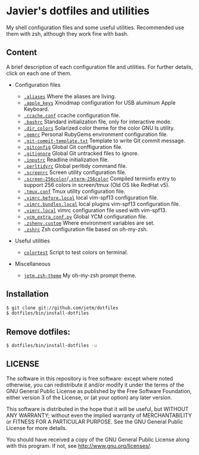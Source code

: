 # Javier's dotfiles and utilities

My shell configuration files and some useful utilities. Recommended use them with zsh,
although they work fine with bash.

## Content

A brief description of each configuration file and utilities. For further details, click on
each one of them.

* Configuration files
    * [`.aliases`](https://github.com/jetm/dotfiles/blob/master/.aliases) Where the aliases are living.
    * [`.apple_keys`](https://github.com/jetm/dotfiles/blob/master/.apple_keys) Xmodmap configuration for USB aluminum Apple Keyboard.
    * [`.ccache.conf`](https://github.com/jetm/dotfiles/blob/master/.ccache/ccache.conf) ccache configuration file.
    * [`.bashrc`](https://github.com/jetm/dotfiles/blob/master/.bashrc) Standard initialization file, only for interactive mode.
    * [`.dir_colors`](https://github.com/jetm/dotfiles/blob/master/.dir_colors) Solarized color theme for the color GNU ls utility.
    * [`.gemrc`](https://github.com/jetm/dotfiles/blob/master/.gemrc) Personal RubyGems environment configuration file.
    * [`.git-commit-template.txt`](https://github.com/jetm/dotfiles/blob/master/.git-commit-template.txt) Template to write Git commit message.
    * [`.gitconfig`](https://github.com/jetm/dotfiles/blob/master/.gitconfig) Global Git conffiguration file.
    * [`.gitignore`](https://github.com/jetm/dotfiles/blob/master/.gitignore) Global Git untracked files to ignore.
    * [`.inputrc`](https://github.com/jetm/dotfiles/blob/master/.inputrc) Readline initialization file.
    * [`.perltidyrc`](https://github.com/jetm/dotfiles/blob/master/.perltidyrc) Global perltidy command file.
    * [`.screenrc`](https://github.com/jetm/dotfiles/blob/master/.screenrc) Screen utility configuration file.
    * [`.screen-256color`](https://github.com/jetm/dotfiles/blob/master/.terminfo/s/screen-256color)/[`.xterm-256color`](https://github.com/jetm/dotfiles/blob/master/.terminfo/x/xterm-256color) Compiled terminfo entry to support 256 colors in screen/tmux (Old OS like RedHat v5).
    * [`.tmux.conf`](https://github.com/jetm/dotfiles/blob/master/.tmux.conf) Tmux utility configuration file.
    * [`.vimrc.before.local`](https://github.com/jetm/dotfiles/blob/master/.vimrc.before.local) local vim-spf13 configuration file.
    * [`.vimrc.bundles.local`](https://github.com/jetm/dotfiles/blob/master/.vimrc.bundles.local) local plugins vim-spf13 configuration file.
    * [`.vimrc.local`](https://github.com/jetm/dotfiles/blob/master/.vimrc.local) vimrc configuration file used with vim-spf13.
    * [`.ycm_extra_conf.py`](https://github.com/jetm/dotfiles/blob/master/.ycm_extra_conf.py) Global YCM configuration file.
    * [`.zshenv.custom`](https://github.com/jetm/dotfiles/blob/master/.zshenv.custom) Where environment variables are set.
    * [`.zshrc`](https://github.com/jetm/dotfiles/blob/master/.zshrc) Zsh configuration file based on oh-my-zsh.

* Useful utilities
    * [`colortest`](https://github.com/jetm/dotfiles/blob/master/bin/colortest) Script to test colors on terminal.

* Miscellaneous
    * [`jetm.zsh-theme`](https://github.com/jetm/dotfiles/blob/master/.oh-my-zsh/themes/jetm.zsh-theme) My oh-my-zsh prompt theme.

## Installation

```sh
$ git clone git://github.com/jetm/dotfiles
$ dotfiles/bin/install-dotfiles
```

## Remove dotfiles:

```sh
$ dotfiles/bin/install-dotfiles -u
```

## LICENSE

The software in this repository is free software: except where noted
otherwise, you can redistribute it and/or modify it under the terms of
the GNU General Public License as published by the Free Software
Foundation, either version 3 of the License, or (at your option) any
later version.

This software is distributed in the hope that it will be useful, but
WITHOUT ANY WARRANTY; without even the implied warranty of
MERCHANTABILITY or FITNESS FOR A PARTICULAR PURPOSE.  See the GNU
General Public License for more details.

You should have received a copy of the GNU General Public License
along with this program.  If not, see <http://www.gnu.org/licenses/>.

